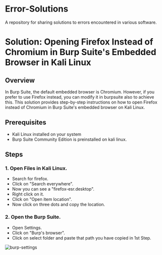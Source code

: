 # Error-Solutions
 A repository for sharing solutions to errors encountered in various software.

# Solution: Opening Firefox Instead of Chromium in Burp Suite's Embedded Browser in Kali Linux

## Overview

In Burp Suite, the default embedded browser is Chromium. However, if you prefer to use Firefox instead, you can modify it in burpsuite also to achieve this. This solution provides step-by-step instructions on how to open Firefox instead of Chromium in Burp Suite's embedded browser on Kali Linux.

## Prerequisites

- Kali Linux installed on your system
- Burp Suite Community Edition is preinstalled on kali linux.

## Steps

### 1. Open Files in Kali Linux.

 - Search for firefox.
 - Click on "Search everywhere".
 - Now you can see a "firefox-esr.desktop".
 - Right click on it.
 - Click on "Open item location".
 - Now click on three dots and copy the location.

### 2. Open the Burp Suite.

- Open Settings.
- Click on "Burp's browser".
- Click on select folder and paste that path you have copied in 1st Step.


![burp-settings](https://github.com/khushi-nirsang/Error-Solutions/assets/134994971/f736684f-0513-4964-a511-3d72284a03a5)

